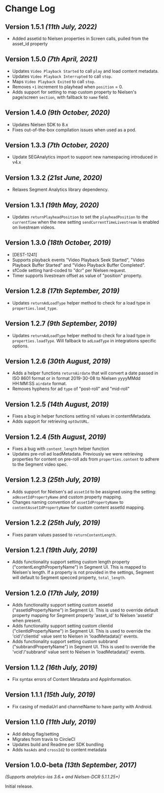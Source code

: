 Change Log
==========

Version 1.5.1 *(11th July, 2022)*
-------------------------------------------
* Added assetid to Nielsen properties in Screen calls, pulled from the asset_id property

Version 1.5.0 *(7th April, 2021)*
-------------------------------------------
* Updates `Video Playback Started` to call `play` and load content metadata.
* Updates `Video Playback Interrupted` to call `stop`.
* Maps `Video Playback Exited` to call `stop`.
* Removes `+1` increment to playhead when `position` = 0.
* Adds support for setting to map custom property to Nielsen's page/screen `section`, with fallback to `name` field.

Version 1.4.0 *(9th October, 2020)*
-------------------------------------------
* Updates Nielsen SDK to 8.x
* Fixes out-of-the-box compilation issues when used as a pod.

Version 1.3.3 *(7th October, 2020)*
-------------------------------------------
* Update SEGAnalytics import to support new namespacing introduced in v4.x

Version 1.3.2 *(21st June, 2020)*
-------------------------------------------
* Relaxes Segment Analytics library dependency.

Version 1.3.1 *(19th May, 2020)*
-------------------------------------------
* Updates `returnPlayheadPosition` to set the `playheadPosition` to the  `currentTime` when the new setting `sendCurrentTimeLivestream` is enabled on livestream videos.

Version 1.3.0 *(18th October, 2019)*
-------------------------------------------
* [DEST-1241]
* Supports playback events "Video Playback Seek Started", "Video Playback   Buffer Started" and "Video Playback Buffer Completed".
* sfCode setting hard-coded to "dcr" per Nielsen request.
* Timer supports livestream offset as value of "position" property.

Version 1.2.8 *(17th September, 2019)*
-------------------------------------------
* Updates `returnAdLoadType` helper method to check for a load type in `properties.load_type`.

Version 1.2.7 *(9th September, 2019)*
-------------------------------------------
* Updates `returnAdLoadType` helper method to check for a load type in `properties.loadType`. Will fallback to `adLoadType` in integrations specific options.

Version 1.2.6 *(30th August, 2019)*
-------------------------------------------
* Adds a helper functions `returnAirdate` that will convert a date passed in ISO 8601 format or in format 2019-30-08 to Nielsen yyyyMMdd HH:MM:SS `airdate` format.
* Removes hyphens for ad `type` of "post-roll" and "mid-roll"

Version 1.2.5 *(14th August, 2019)*
-------------------------------------------
* Fixes a bug in helper functions setting nil values in contentMetadata.
* Adds support for retrieving `optOutURL`.

Version 1.2.4 *(5th August, 2019)*
-------------------------------------------
* Fixes a bug with `content_length` helper function
* Updates pre-roll ad loadMetadata. Previously we were retrieving properties for content on  pre-roll ads from `properties.content` to adhere to the Segment video spec.

Version 1.2.3 *(25th July, 2019)*
-------------------------------------------
* Adds support for Nielsen's ad `assetId` to be  assigned using the setting: `adAssetIdPropertyName` and custom property mapping.
* Changes naming convention of `assetIdPropertyName` to `contentAssetIdPropertyName` for custom content assetId mapping.

Version 1.2.2 *(25th July, 2019)*
-------------------------------------------
* Fixes param values passed to `returnContentLength`.

Version 1.2.1 *(19th July, 2019)*
-------------------------------------------
* Adds functionality support setting custom length property ("contentLengthPropertyName") in Segment UI. This is mapped to Nielsen's length. If a property is not provided in the settings, Segment will default to Segment specced property, `total_length`.

Version 1.2.0 *(17th July, 2019)*
-------------------------------------------
* Adds functionality support setting custom assetid ("assetIdPropertyName") in Segment UI. This is used to override default property mapping for Segment property 'asset_id' to Nielsen 'assetid' when present.
* Adds functionality support setting custom clientid ("clientIdPropertyName") in Segment UI. This is used to override the 'cid'/'clientid' value sent to Nielsen in 'loadMetadata()' events.
* Adds functionality support setting custom subbrand ("subbrandPropertyName") in Segment UI. This is used to override the 'vcid'/'subbrand' value sent to Nielsen in 'loadMetadata()' events.

Version 1.1.2 *(16th July, 2019)*
-------------------------------------------
* Fix syntax errors of Content Metadata and AppInformation.

Version 1.1.1 *(15th July, 2019)*
-------------------------------------------
* Fix casing of mediaUrl and channelName to have  parity with Android.

Version 1.1.0 *(11th July, 2019)*
-------------------------------------------
* Add debug flag/setting
* Migrates from travis to CircleCI
* Updates build and Readme per SDK bundling
* Adds `hasAds` and `crossId2` to content metadata

Version 1.0.0-beta *(13th September, 2017)*
-------------------------------------------
*(Supports analytics-ios 3.6.+ and Nielsen-DCR 5.1.1.25+)*

Initial release.
